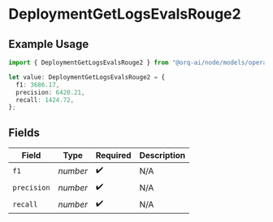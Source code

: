 # DeploymentGetLogsEvalsRouge2

## Example Usage

```typescript
import { DeploymentGetLogsEvalsRouge2 } from "@orq-ai/node/models/operations";

let value: DeploymentGetLogsEvalsRouge2 = {
  f1: 3686.17,
  precision: 6420.21,
  recall: 1424.72,
};
```

## Fields

| Field              | Type               | Required           | Description        |
| ------------------ | ------------------ | ------------------ | ------------------ |
| `f1`               | *number*           | :heavy_check_mark: | N/A                |
| `precision`        | *number*           | :heavy_check_mark: | N/A                |
| `recall`           | *number*           | :heavy_check_mark: | N/A                |
